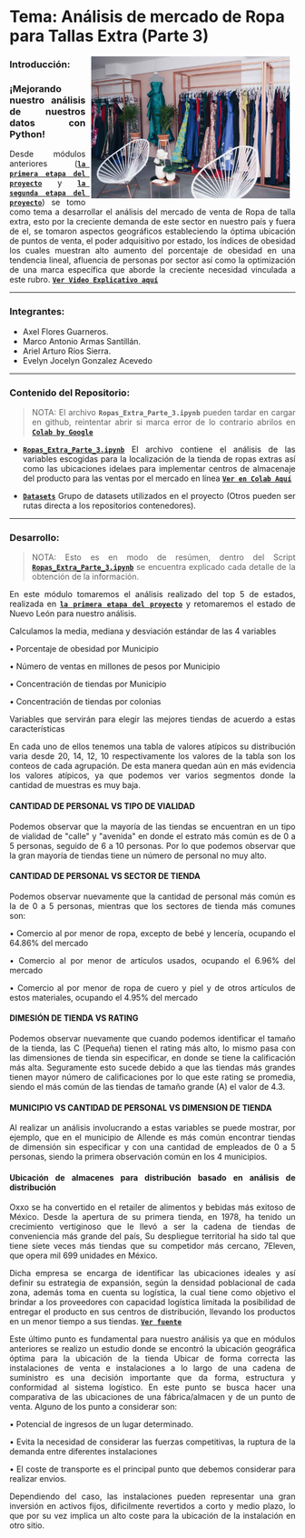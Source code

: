 # Tema: Análisis de mercado de Ropa para Tallas Extra (Parte 3)

<img src="assets/img_cover_1.jpg" align="right" height="250" width="350" hspace="10">
<div style="text-align: justify;">
  
 ### Introducción:
 
 ### ¡Mejorando nuestro análisis de nuestros datos con Python!

Desde módulos anteriores ([**`la primera etapa del proyecto`**](https://github.com/Deltarios/analisis-ropa-bedu) y [**`la segunda etapa del proyecto`**](https://github.com/Deltarios/analisis_ropa_bedu_2)) se tomo como tema a desarrollar el análisis del mercado de venta de Ropa de talla extra, esto por la creciente demanda de este sector en nuestro país y fuera de el, se tomaron aspectos geográficos estableciendo la óptima ubicación de puntos de venta, el poder adquisitivo por estado, los índices de obesidad los cuales muestran alto aumento del porcentaje de obesidad  en una tendencia lineal, afluencia de personas por sector así como la  optimización de una marca específica que aborde la creciente necesidad vinculada a este rubro. [**`Ver Video Explicativo aquí`**](video)

---
### Integrantes: 

- Axel Flores Guarneros.
- Marco Antonio Armas Santillán.
- Ariel Arturo Ríos Sierra.  
- Evelyn Jocelyn Gonzalez Acevedo

---
### Contenido del Repositorio:

> NOTA: El archivo **`Ropas_Extra_Parte_3.ipynb`** pueden tardar en cargar en github, reintentar abrir si marca error de lo contrario abrilos en [**`Colab by Google`**](https://colab.research.google.com/)

-  [**`Ropas_Extra_Parte_3.ipynb`**](proyecto/Ropas_Extra_Parte_3.ipynb)
   El archivo contiene el análisis de las variables escogidas para la localización de la tienda de ropas extras así como las ubicaciones idelaes para implementar centros de almacenaje del producto para las ventas por el mercado en línea [**`Ver en Colab Aquí`**](https://colab.research.google.com/github/Deltarios/analisis_ropa_bedu_3/blob/master/proyecto/Ropas_Extra_Parte_3.ipynb)

-  [**`Datasets`**](datasets)
   Grupo de datasets utilizados en el proyecto (Otros pueden ser rutas directa a los repositorios contenedores).
   
---
### Desarrollo: 

> NOTA: Esto es en modo de resúmen, dentro del Script [**`Ropas_Extra_Parte_3.ipynb`**](projecto/Ropas_Extra_Parte_3.ipynb) se encuentra explicado cada detalle de la obtención de la información.

En este módulo tomaremos el análisis realizado del top 5 de estados, realizada en [**`la primera etapa del proyecto`**](https://github.com/Deltarios/analisis-ropa-bedu) y retomaremos el estado de Nuevo León para nuestro análisis. 

Calculamos la media, mediana y desviación estándar de las 4 variables  

•	Porcentaje de obesidad por Municipio

•	Número de ventas en millones de pesos por Municipio

•	Concentración de tiendas por Municipio

•	Concentración de tiendas por colonias

Variables que servirán para elegir las mejores tiendas de acuerdo a estas características

En cada uno de ellos tenemos una tabla de valores atípicos su distribución varia desde 20, 14, 12, 10 respectivamente los valores de la tabla son los conteos de cada agrupación. De esta manera quedan aún en más evidencia los valores atípicos, ya que podemos ver varios segmentos donde la cantidad de muestras es muy baja.

#### CANTIDAD DE PERSONAL VS TIPO DE VIALIDAD

Podemos observar que la mayoría de las tiendas se encuentran en un tipo de vialidad de "calle" y "avenida" en donde el estrato más común es de 0 a 5 personas, seguido de 6 a 10 personas. Por lo que podemos observar que la gran mayoría de tiendas tiene un número de personal no muy alto.

#### CANTIDAD DE PERSONAL VS SECTOR DE TIENDA

Podemos observar nuevamente que la cantidad de personal más común es la de 0 a 5 personas, mientras que los sectores de tienda más comunes son:

•	Comercio al por menor de ropa, excepto de bebé y lencería, ocupando el 64.86% del mercado

•	Comercio al por menor de artículos usados, ocupando el 6.96% del mercado

•	Comercio al por menor de ropa de cuero y piel y de otros artículos de estos materiales, ocupando el 4.95% del mercado

#### DIMESIÓN DE TIENDA VS RATING

Podemos observar nuevamente que cuando podemos identificar el tamaño de la tienda, las C (Pequeña) tienen el rating más alto, lo mismo pasa con las dimensiones de tienda sin especificar, en donde se tiene la calificación más alta.
Seguramente esto sucede debido a que las tiendas más grandes tienen mayor número de calificaciones por lo que este rating se promedia, siendo el más común de las tiendas de tamaño grande (A) el valor de 4.3.

#### MUNICIPIO VS CANTIDAD DE PERSONAL VS DIMENSION DE TIENDA

Al realizar un análisis involucrando a estas variables se puede mostrar, por ejemplo, que en el municipio de Allende es más común encontrar tiendas de dimensión sin especificar y con una cantidad de empleados de 0 a 5 personas, siendo la primera observación común en los 4 municipios.

#### Ubicación de almacenes para distribución basado en análisis de distribución

Oxxo se ha convertido en el retailer de alimentos y bebidas más exitoso de México. Desde la apertura de su primera tienda, en 1978, ha tenido un crecimiento vertiginoso que le llevó a ser la cadena de tiendas de conveniencia más grande del país, Su despliegue territorial ha sido tal que tiene siete veces más tiendas que su competidor más cercano, 7Eleven, que opera mil 699 unidades en México.

Dicha empresa se encarga de identificar las ubicaciones ideales y así definir su estrategia de expansión, según la densidad poblacional de cada zona, además toma en cuenta su logística, la cual tiene como objetivo el brindar a los proveedores con capacidad logística limitada la posibilidad de entregar el producto en sus centros de distribución, llevando los productos en un menor tiempo a sus tiendas. [**`Ver fuente`**](https://www.elfinanciero.com.mx/empresas/seis-factores-clave-que-explican-el-exito-de-oxxo/![image](https://user-images.githubusercontent.com/13912877/116361480-a47dc080-a7c6-11eb-978d-308a6dc5fcf5.png))

Este último punto es fundamental para nuestro análisis ya que en módulos anteriores se realizo un estudio donde se encontró la ubicación geográfica óptima para la ubicación de la tienda
Ubicar de forma correcta las instalaciones de venta e instalaciones a lo largo de una cadena de suministro es una decisión importante que da forma, estructura y conformidad al sistema logístico. En este punto  se busca hacer una comparativa de las ubicaciones de una fábrica/almacen y de un punto de venta. Alguno de los punto a considerar son:

•	Potencial de ingresos de un lugar determinado. 

•	Evita la necesidad de considerar las fuerzas competitivas, la ruptura de la demanda entre diferentes instalaciones

•	El coste de transporte es el principal punto que debemos considerar para realizar envios. 

Dependiendo del caso, las instalaciones pueden representar una gran inversión en activos fijos, dificilmente revertidos a corto y medio plazo, lo que por su vez implica un alto coste para la ubicación de la instalación en otro sitio.








